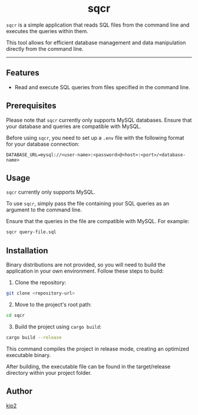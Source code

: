 <h1 align="center"> sqcr </h1>

`sqcr` is a simple application that reads SQL files from the command line and executes the queries within them. 

This tool allows for efficient database management and data manipulation directly from the command line.

---

## Features

- Read and execute SQL queries from files specified in the command line.

## Prerequisites

Please note that `sqcr` currently only supports MySQL databases.
Ensure that your database and queries are compatible with MySQL.

Before using `sqcr`, you need to set up a `.env` file with the following format for your database connection:


```
DATABASE_URL=mysql://<user-name>:<password>@<host>:<port>/<database-name>
```

## Usage

`sqcr` currently only supports MySQL.

 To use `sqcr`, simply pass the file containing your SQL queries as an argument to the command line. 

 Ensure that the queries in the file are compatible with MySQL. For example:

```bash
sqcr query-file.sql
```

## Installation

Binary distributions are not provided, so you will need to build the application in your own environment. Follow these steps to build:

1. Clone the repository:

```bash
git clone <repository-url>
```

2. Move to the project's root path:

```bash
cd sqcr
```

3. Build the project using `cargo build`:

```bash
cargo build --release
```

This command compiles the project in release mode, creating an optimized executable binary. 

After building, the executable file can be found in the target/release directory within your project folder.

## Author

[kip2](https://github.com/kip2)
